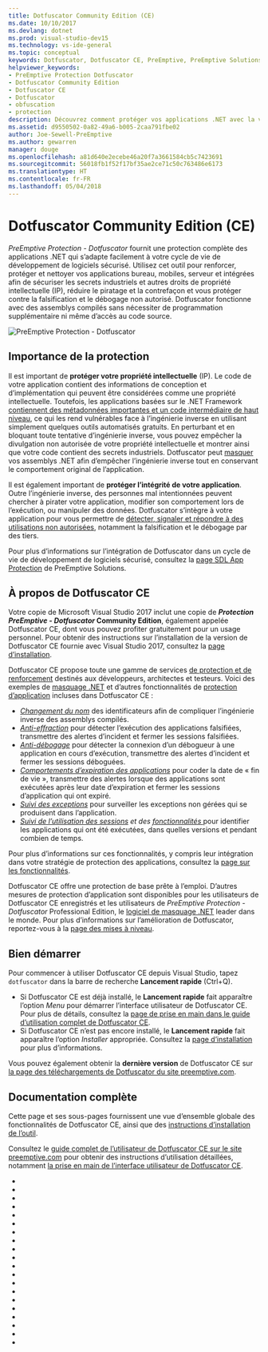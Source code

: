 ```yaml
---
title: Dotfuscator Community Edition (CE)
ms.date: 10/10/2017
ms.devlang: dotnet
ms.prod: visual-studio-dev15
ms.technology: vs-ide-general
ms.topic: conceptual
keywords: Dotfuscator, Dotfuscator CE, PreEmptive, PreEmptive Solutions, PreEmptive Protection, protection, community edition, obfuscation, .NET, free, Visual Studio 2017
helpviewer_keywords:
- PreEmptive Protection Dotfuscator
- Dotfuscator Community Edition
- Dotfuscator CE
- Dotfuscator
- obfuscation
- protection
description: Découvrez comment protéger vos applications .NET avec la version gratuite de Dotfuscator Community Edition incluse dans Visual Studio 2017.
ms.assetid: d9550502-0a82-49a6-b005-2caa791fbe02
author: Joe-Sewell-PreEmptive
ms.author: gewarren
manager: douge
ms.openlocfilehash: a81d640e2ecebe46a20f7a3661584cb5c7423691
ms.sourcegitcommit: 56018fb1f52f17bf35ae2ce71c50c763486e6173
ms.translationtype: HT
ms.contentlocale: fr-FR
ms.lasthandoff: 05/04/2018
---
```

# <a name="dotfuscator-community-edition-ce"></a>Dotfuscator Community Edition (CE)

*PreEmptive Protection - Dotfuscator* fournit une protection complète des applications .NET qui s’adapte facilement à votre cycle de vie de développement de logiciels sécurisé.
Utilisez cet outil pour renforcer, protéger et nettoyer vos applications bureau, mobiles, serveur et intégrées afin de sécuriser les secrets industriels et autres droits de propriété intellectuelle (IP), réduire le piratage et la contrefaçon et vous protéger contre la falsification et le débogage non autorisé.
Dotfuscator fonctionne avec des assemblys compilés sans nécessiter de programmation supplémentaire ni même d’accès au code source.

![PreEmptive Protection - Dotfuscator](media/header.svg)

## <a name="why-protection-matters"></a>Importance de la protection

Il est important de **protéger votre propriété intellectuelle** (IP).
Le code de votre application contient des informations de conception et d’implémentation qui peuvent être considérées comme une propriété intellectuelle.
Toutefois, les applications basées sur le .NET Framework [contiennent des métadonnées importantes et un code intermédiaire de haut niveau][assemblies], ce qui les rend vulnérables face à l’ingénierie inverse en utilisant simplement quelques outils automatisés gratuits.
En perturbant et en bloquant toute tentative d’ingénierie inverse, vous pouvez empêcher la divulgation non autorisée de votre propriété intellectuelle et montrer ainsi que votre code contient des secrets industriels.
Dotfuscator peut [masquer][obfuscation] vos assemblys .NET afin d’empêcher l’ingénierie inverse tout en conservant le comportement original de l’application.

Il est également important de **protéger l’intégrité de votre application**.
Outre l’ingénierie inverse, des personnes mal intentionnées peuvent chercher à pirater votre application, modifier son comportement lors de l’exécution, ou manipuler des données.
Dotfuscator s’intègre à votre application pour vous permettre de [détecter, signaler et répondre à des utilisations non autorisées][checks], notamment la falsification et le débogage par des tiers.

Pour plus d’informations sur l’intégration de Dotfuscator dans un cycle de vie de développement de logiciels sécurisé, consultez la [page SDL App Protection][sdl-protection] de PreEmptive Solutions.

## <a name="about-dotfuscator-ce"></a>À propos de Dotfuscator CE

Votre copie de Microsoft Visual Studio 2017 inclut une copie de  ***Protection PreEmptive - Dotfuscator* Community Edition**, également appelée Dotfuscator CE, dont vous pouvez profiter gratuitement pour un usage personnel.
Pour obtenir des instructions sur l’installation de la version de Dotfuscator CE fournie avec Visual Studio 2017, consultez la [page d’installation][install].

Dotfuscator CE propose toute une gamme de services [de protection et de renforcement][software-protection] destinés aux développeurs, architectes et testeurs.
Voici des exemples de [masquage .NET][obfuscation] et d’autres fonctionnalités de [protection d’application][app-protection] incluses dans Dotfuscator CE :

* *[Changement du nom][renaming]* des identificateurs afin de compliquer l’ingénierie inverse des assemblys compilés.
* *[Anti-effraction][tamper]* pour détecter l’exécution des applications falsifiées, transmettre des alertes d’incident et fermer les sessions falsifiées.
* *[Anti-débogage][debug]* pour détecter la connexion d’un débogueur à une application en cours d’exécution, transmettre des alertes d’incident et fermer les sessions déboguées.
* *[Comportements d’expiration des applications][shelflife]* pour coder la date de « fin de vie », transmettre des alertes lorsque des applications sont exécutées après leur date d’expiration et fermer les sessions d’application qui ont expiré.
* *[Suivi des exceptions][exceptions]* pour surveiller les exceptions non gérées qui se produisent dans l’application.
* *[Suivi de l’utilisation des sessions][sessions] et des [fonctionnalités ][features]* pour identifier les applications qui ont été exécutées, dans quelles versions et pendant combien de temps.

Pour plus d’informations sur ces fonctionnalités, y compris leur intégration dans votre stratégie de protection des applications, consultez la [page sur les fonctionnalités][capabilities].

Dotfuscator CE offre une protection de base prête à l’emploi.
D’autres mesures de protection d’application sont disponibles pour les utilisateurs de Dotfuscator CE enregistrés et les utilisateurs de *PreEmptive Protection - Dotfuscator* Professional Edition, le [logiciel de masquage .NET][net-obfuscator] leader dans le monde.
Pour plus d’informations sur l’amélioration de Dotfuscator, reportez-vous à la [page des mises à niveau][upgrades].

## <a name="getting-started"></a>Bien démarrer

Pour commencer à utiliser Dotfuscator CE depuis Visual Studio, tapez `dotfuscator` dans la barre de recherche **Lancement rapide** (Ctrl+Q).

* Si Dotfuscator CE est déjà installé, le **Lancement rapide** fait apparaître l’option *Menu* pour démarrer l’interface utilisateur de Dotfuscator CE. Pour plus de détails, consultez la [page de prise en main dans le guide d’utilisation complet de Dotfuscator CE][get-started].
* Si Dotfuscator CE n’est pas encore installé, le **Lancement rapide** fait apparaître l’option *Installer* appropriée. Consultez la [page d’installation][install] pour plus d’informations.

Vous pouvez également obtenir la **dernière version** de Dotfuscator CE sur [la page des téléchargements de Dotfuscator du site preemptive.com][download].

## <a name="full-documentation"></a>Documentation complète

Cette page et ses sous-pages fournissent une vue d’ensemble globale des fonctionnalités de Dotfuscator CE, ainsi que des [instructions d’installation de l’outil][install].

Consultez le [guide complet de l’utilisateur de Dotfuscator CE sur le site preemptive.com][full] pour obtenir des instructions d’utilisation détaillées, notamment [la prise en main de l’interface utilisateur de Dotfuscator CE][get-started].

<!-- Copyright © 2017 PreEmptive Solutions, LLC -->

- [assemblies]: https://docs.microsoft.com/en-us/dotnet/standard/assembly-format
- [software-protection]: https://www.preemptive.com/software-protection
- [obfuscation]: https://www.preemptive.com/obfuscation
- [app-protection]: https://www.preemptive.com/application-protection
- [sdl-protection]: https://www.preemptive.com/solutions/SDL-App-Protection
- [net-obfuscator]: https://www.preemptive.com/products/dotfuscator/overview
- [download]: https://www.preemptive.com/products/dotfuscator/downloads

- [install]: install.md
- [capabilities]: capabilities.md
- [upgrades]: upgrades.md

- [get-started]: https://www.preemptive.com/dotfuscator/ce/docs/help/gui_getstarted.html

- [renaming]: https://www.preemptive.com/dotfuscator/ce/docs/help/obfuscation_renaming.html

- [checks]: https://www.preemptive.com/dotfuscator/ce/docs/help/checks_overview.html
- [tamper]: https://www.preemptive.com/dotfuscator/ce/docs/help/checks_tamper.html
- [debug]: https://www.preemptive.com/dotfuscator/ce/docs/help/checks_debug.html
- [shelflife]: https://www.preemptive.com/dotfuscator/ce/docs/help/checks_shelflife.html

- [exceptions]: https://www.preemptive.com/dotfuscator/ce/docs/help/instrumentation_exceptions.html
- [sessions]: https://www.preemptive.com/dotfuscator/ce/docs/help/instrumentation_sessions.html
- [features]: https://www.preemptive.com/dotfuscator/ce/docs/help/instrumentation_features.html

- [full]: https://www.preemptive.com/dotfuscator/ce/docs/help/index.html